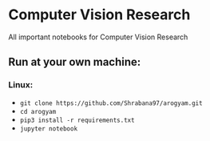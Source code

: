 # Computer Vision Research 

All important notebooks for Computer Vision Research 

## Run at your own machine:
### Linux:
* `git clone https://github.com/Shrabana97/arogyam.git`
* `cd arogyam`
* `pip3 install -r requirements.txt`
* `jupyter notebook`
